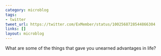 ```yaml
---
category: microblog
tags:
- twitter
tweet_url: https://twitter.com/ExMember/status/1002568728544866304
links: []
layout: microblog
---
```

What are some of the things that gave you unearned advantages in life?
